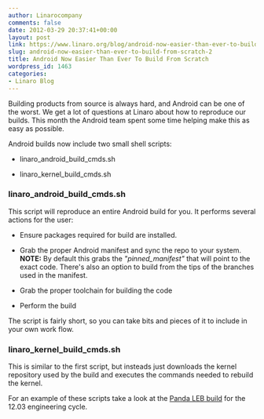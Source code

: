 ```yaml
---
author: Linarocompany
comments: false
date: 2012-03-29 20:37:41+00:00
layout: post
link: https://www.linaro.org/blog/android-now-easier-than-ever-to-build-from-scratch-2/
slug: android-now-easier-than-ever-to-build-from-scratch-2
title: Android Now Easier Than Ever To Build From Scratch
wordpress_id: 1463
categories:
- Linaro Blog
---
```


Building products from source is always hard, and Android can be one of the worst. We get a lot of questions at Linaro about how to reproduce our builds. This month the Android team spent some time helping make this as easy as possible.

Android builds now include two small shell scripts:



	
  * linaro_android_build_cmds.sh

	
  * linaro_kernel_build_cmds.sh




### linaro_android_build_cmds.sh


This script will reproduce an entire Android build for you. It performs several actions for the user:



	
  * Ensure packages required for build are installed.

	
  * Grab the proper Android manifest and sync the repo to your system. **NOTE:** By default this grabs the _"pinned_manifest"_ that will point to the exact code. There's also an option to build from the tips of the branches used in the manifest.

	
  * Grab the proper toolchain for building the code

	
  * Perform the build


The script is fairly short, so you can take bits and pieces of it to include in your own work flow.



### linaro_kernel_build_cmds.sh


This is similar to the first script, but insteads just downloads the kernel repository used by the build and executes the commands needed to rebuild the kernel.

For an example of these scripts take a look at the [Panda LEB build](http://releases.linaro.org/12.03/android/leb-panda/) for the 12.03 engineering cycle.
